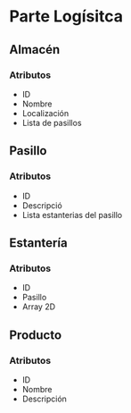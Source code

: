 # Parte Logísitca

## Almacén
### Atributos
- ID
- Nombre
- Localización
- Lista de pasillos

## Pasillo
### Atributos
- ID
- Descripció
- Lista estanterias del pasillo

## Estantería
### Atributos
- ID
- Pasillo
- Array 2D 

## Producto
### Atributos
- ID
- Nombre
- Descripción
